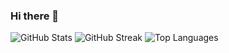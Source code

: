 ### Hi there 👋

<!--
**Chourouq/Chourouq** is a ✨ _special_ ✨ repository because its `README.md` (this file) appears on your GitHub profile.

Here are some ideas to get you started:

- 🔭 I’m currently working on ...
- 🌱 I’m currently learning ...
- 👯 I’m looking to collaborate on ...
- 🤔 I’m looking for help with ...
- 💬 Ask me about ...
- 📫 How to reach me: ...
- 😄 Pronouns: ...
- ⚡ Fun fact: ...
-->
![GitHub Stats](https://github-readme-stats.vercel.app/api?username=Chourouq&theme=dark&hide_border=false&include_all_commits=false&count_private=true)
![GitHub Streak](https://github-readme-streak-stats.herokuapp.com/?user=Chourouq&theme=dark&hide_border=false)
![Top Languages](https://github-readme-stats.vercel.app/api/top-langs/?username=Chourouq&theme=dark&hide_border=false&include_all_commits=false&count_private=true&layout=compact)
